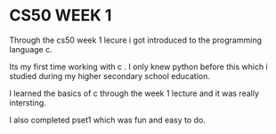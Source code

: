 # CS50 WEEK 1 
</p> Through the cs50 week 1 lecure i got introduced to the programming language c.</p>
</p> Its my first time working with c . I only knew python before this which i studied during my higher secondary school education.</p>
</p> I learned the basics of c through the week 1 lecture and it was really intersting. </p>
<p>I also completed pset1 which was fun and easy to do. </p>

